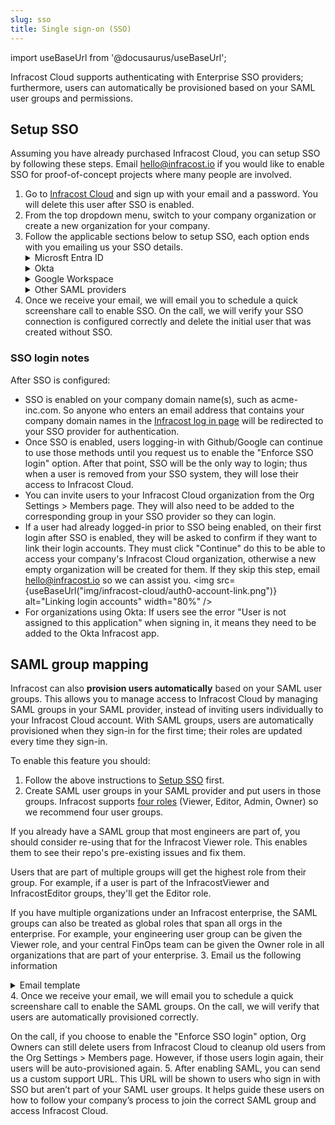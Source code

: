 ```yaml
---
slug: sso
title: Single sign-on (SSO)
---
```


import useBaseUrl from '@docusaurus/useBaseUrl';

Infracost Cloud supports authenticating with Enterprise SSO providers; furthermore, users can automatically be provisioned based on your SAML user groups and permissions.

## Setup SSO

Assuming you have already purchased Infracost Cloud, you can setup SSO by following these steps. Email [hello@infracost.io](mailto:hello@infracost.io) if you would like to enable SSO for proof-of-concept projects where many people are involved.
1. Go to [Infracost Cloud](https://dashboard.infracost.io) and sign up with your email and a password. You will delete this user after SSO is enabled.
2. From the top dropdown menu, switch to your company organization or create a new organization for your company.
3. Follow the applicable sections below to setup SSO, each option ends with you emailing us your SSO details.
    <details>
      <summary>Microsft Entra ID</summary>
      <ol style={{'list-style-type': 'decimal'}}>
        <li>In the <a href="https://dashboard.infracost.io" target="_blank" rel="noopener noreferrer">Infracost Cloud
            dashboard</a> go to <code>Org Settings</code> and copy your <code>Org ID</code>. You will need to
          provide this to Infracost in a future step.</li>
        <li>Login to the <a href="https://portal.azure.com" target="_blank" rel="noopener noreferrer">Azure portal</a>
        </li>
        <li>Go to <code>Microsoft Entra ID &gt; Enterprise applications</code></li>
        <li>Click <code>New application</code></li>
        <li>Click <code>Create your own application</code></li>
        <li>For the name enter <code>Infracost Cloud</code></li>
        <li>Make sure 'Integrate any other application you don't find in the gallery (Non-gallery)' is selected.</li>
        <li>On the left select <code>Single sign-on</code> and select <code>SAML</code></li>
        <li>Click <code>Edit</code> in the Basic SAML Configuration section.</li>
        <li>Click <code>Add identifier</code> and enter <code>urn:auth0:infracost:&lt;YOUR INFRACOST ORG ID&gt;</code></li>
        <li>Click <code>Add reply URL</code> and enter <code>https://login.infracost.io/login/callback?connection=&lt;YOUR INFRACOST ORG ID&gt;</code></li>
        <li>Click <code>Save</code></li>
        <li>Download 'Certificate (Base64)'. You will need to provide this to Infracost.</li>
        <li>Copy the 'Login URL'. You will need to provide this to Infracost in the next step.</li>
        <li>Email us the following information with the certificate attached:
          <pre>
            To: hello@infracost.io<br/>
            Subject: Enable SSO<br/>
            Body:<br/><br/>
            Please enable SSO for our organization.<br/><br/>
            - Company name or Infracost Org ID: xxx<br/>
            - SSO provider: Microsoft Entra ID<br/>
            - Login URL: xxx<br/>
            - Tenant domains, either the email domain (example.com) or Microsoft tenant domain (example.onmicrosoft.com): xxx<br/>
            - The certificate is attached.<br/><br/>
            Thanks!
          </pre>
        </li>
      </ol>
    </details>
    <details>
      <summary>Okta</summary>
      <ol style={{'list-style-type': 'decimal'}}>
        <li>In the <a href="https://dashboard.infracost.io" target="_blank" rel="noopener noreferrer">Infracost Cloud
            dashboard</a> go to <code>Org Settings</code> and copy your <code>Org ID</code>. You will need to
          provide this to Infracost in a future step.</li>
        <li>Login to the Okta Admin dashboard</li>
        <li>Go to <code>Applications &gt; Applications</code></li>
        <li>Click <code>Create App Integration</code></li>
        <li>Select <code>SAML 2.0</code> and click Next.</li>
        <li>For the App name enter <code>Infracost Cloud</code> and click Next.</li>
        <li>For Single sign on URL enter
          <code>https://login.infracost.io/login/callback?connection=&lt;YOUR INFRACOST ORG ID&gt;</code>
        </li>
        <li>For the Audience URL (SP Entity ID) enter <code>urn:auth0:infracost:&lt;YOUR INFRACOST ORG ID&gt;</code><img
            loading="lazy" src="/docs/img/sso/okta-saml-settings.png" alt="Okta Attribute Statements form"
            class="img_ev3q" /></li>
        <li>Add the following for the Attribute Statements section and click Next.<img loading="lazy"
            src="/docs/img/sso/okta-attribute-statements.png" alt="Okta Attribute Statements form" class="img_ev3q" /></li>
        <li>Choose 'I'm an Okta customer adding an internal app' and click Finish</li>
        <li>In the Sign on tab, scroll down to the SAML Signing Certificates section. On the right-hand side click the
          button to View SAML setup instructions.</li>
        <li>Copy the Identity Provider Single Sign-On URL and download the certificate.</li>
        <li>Email us the following information with the certificate attached:
          <pre>
            To: hello@infracost.io<br/>
            Subject: Enable SSO<br/>
            Body:<br/><br/>
            Please enable SSO for our organization.<br/><br/>
            - Company name or Infracost Org ID: xxx<br/>
            - SSO provider: Okta<br/>
            - Identity Provider Single Sign-On URL: xxx<br/>
            - SSO domains (comma separated list of domains to enable for this SSO connection): xxx<br/>
            - The public certificate is attached.<br/><br/>
            Thanks!
          </pre>
          </li>
        <li>In the Okta Admin dashboard assign any users to the Infracost Cloud app. You can also add an <a href="https://avatars.githubusercontent.com/u/68374653?s=200&v=4">Infracost button or icon</a> to your SSO portal as we support IdP-Initiated logins from Okta too.</li>
      </ol>
    </details>
    <details>
      <summary>Google Workspace</summary>
      <ol style={{'list-style-type': 'decimal'}}>
        <li>In the <a href="https://dashboard.infracost.io" target="_blank" rel="noopener noreferrer">Infracost Cloud
            dashboard</a> go to <code>Org Settings</code> and copy your <code>Org ID</code>. You will need this when
          setting up the SAML app in Google Workspace.</li>
        <li>Login to <a href="https://admin.google.com" target="_blank" rel="noopener noreferrer">Google Workspace
            admin</a></li>
        <li>Go to <code>Apps &gt; Web and mobile apps</code></li>
        <li>Click <code>Add app &gt; Add custom SAML app</code></li>
        <li>For the App name enter <code>Infracost Cloud</code></li>
        <li>Copy the SSO URL and download the Certificate. You will need to supply these to Infracost in a future step.
          Click Continue.</li>
        <li>In the ACS URL enter:
          <code>https://login.infracost.io/login/callback?connection=&lt;YOUR INFRACOST ORG ID&gt;</code>
        </li>
        <li>In the Entity ID enter: <code>urn:auth0:infracost:&lt;YOUR INFRACOST ORG ID&gt;</code></li>
        <li>Tick <code>Signed response</code></li>
        <li>For Name ID format choose <code>UNSPECIFIED</code> and for Name ID choose
          <code>Basic Information &gt; Primary email</code>. The form should look like the following:<img loading="lazy"
            src="/docs/img/sso/google-workspace-service-provider.png" alt="Google Workspace Service Provider form"
            class="img_ev3q" />
        </li>
        <li>Click Continue</li>
        <li>Add the following Attributes and click Finish:<img loading="lazy"
            src="/docs/img/sso/google-workspace-attributes.png" alt="Google Workspace Service Provider form"
            class="img_ev3q" /></li>
        <li>Email us the following information with the certificate attached:
          <pre>
            To: hello@infracost.io<br/>
            Subject: Enable SSO<br/>
            Body:<br/><br/>
            Please enable SSO for our organization.<br/><br/>
            - Company name or Infracost Org ID: xxx<br/>
            - SSO provider: Google Workspace<br/>
            - SSO URL: xxx<br/>
            - SSO domains (comma separated list of domains to enable for this SSO connection): xxx<br/>
            - The certificate is attached.<br/><br/>
            Thanks!
          </pre>
        </li>
      </ol>
    </details>
    <details>
      <summary>Other SAML providers</summary>
      <ol style={{'list-style-type': 'decimal'}}>
        <li>In the <a href="https://dashboard.infracost.io" target="_blank" rel="noopener noreferrer">Infracost Cloud
            dashboard</a> go to <code>Org Settings</code> and copy your <code>Org ID</code>. You will need to
          provide this in the next step.</li>
        <li>Email us the following information with the certificate attached:
          <pre>
            To: hello@infracost.io<br/>
            Subject: Enable SSO<br/>
            Body:<br/><br/>
            Please enable SSO for our organization.<br/><br/>
            - Company name or Infracost Org ID: xxx<br/>
            - SSO service provider: xxx<br/>
            - SSO URL: xxx<br/>
            - SSO domains (comma separated list of domains to enable for this SSO connection): xxx<br/>
            - The SSO certificate is attached.<br/><br/>
            Thanks!
          </pre>
        </li>
      </ol>
    </details>
4. Once we receive your email, we will email you to schedule a quick screenshare call to enable SSO. On the call, we will verify your SSO connection is configured correctly and delete the initial user that was created without SSO.

### SSO login notes

After SSO is configured:
- SSO is enabled on your company domain name(s), such as acme-inc.com. So anyone who enters an email address that contains your company domain names in the [Infracost log in page](https://dashboard.infracost.io) will be redirected to your SSO provider for authentication.
- Once SSO is enabled, users logging-in with Github/Google can continue to use those methods until you request us to enable the "Enforce SSO login" option. After that point, SSO will be the only way to login; thus when a user is removed from your SSO system, they will lose their access to Infracost Cloud.
- You can invite users to your Infracost Cloud organization from the Org Settings > Members page. They will also need to be added to the corresponding group in your SSO provider so they can login.
- If a user had already logged-in prior to SSO being enabled, on their first login after SSO is enabled, they will be asked to confirm if they want to link their login accounts. They must click "Continue" do this to be able to access your company's Infracost Cloud organization, otherwise a new empty organization will be created for them. If they skip this step, email [hello@infracost.io](mailto:hello@infracost.io) so we can assist you.
    <img src={useBaseUrl("img/infracost-cloud/auth0-account-link.png")} alt="Linking login accounts" width="80%" />
- For organizations using Okta: If users see the error "User is not assigned to this application" when signing in, it means they need to be added to the Okta Infracost app.

## SAML group mapping

Infracost can also **provision users automatically** based on your SAML user groups. This allows you to manage access to Infracost Cloud by managing SAML groups in your SAML provider, instead of inviting users individually to your Infracost Cloud account. With SAML groups, users are automatically provisioned when they sign-in for the first time; their roles are updated every time they sign-in.

To enable this feature you should:
1. Follow the above instructions to [Setup SSO](#setup-sso) first.
2. Create SAML user groups in your SAML provider and put users in those groups. Infracost supports [four roles](/docs/infracost_cloud/key_concepts/#team-management) (Viewer, Editor, Admin, Owner) so we recommend four user groups.

  If you already have a SAML group that most engineers are part of, you should consider re-using that for the Infracost Viewer role. This enables them to see their repo's pre-existing issues and fix them.

  Users that are part of multiple groups will get the highest role from their group. For example, if a user is part of the InfracostViewer and InfracostEditor groups, they'll get the Editor role.

  If you have multiple organizations under an Infracost enterprise, the SAML groups can also be treated as global roles that span all orgs in the enterprise. For example, your engineering user group can be given the Viewer role, and your central FinOps team can be given the Owner role in all organizations that are part of your enterprise.
3. Email us the following information

  <details>
    <summary>Email template</summary>
    <pre>
      To: hello@infracost.io<br/>
      Subject: Enable SAML groups<br/>
      Body:<br/><br/>
      Please enable SAML groups for our organization.<br/><br/>
      - Company name or Infracost Org ID: xxx<br/><br/>
      - SSO service provider: [Microsoft Entra ID, Okta, Google Workspace, Other SAML Provider]<br/><br/>
      - SAML group role mapping:<br/>
        | SAML group name | Infracost Org slug | Infracost role |<br/>
        |-----------------|--------------------|----------------|<br/>
        | AllEngineers    | my_org             | Org Viewer     |<br/>
        | InfracostEditor | my_org             | Org Editor     |<br/>
        | InfracostAdmin  | my_org             | Org Admin      |<br/>
        | InfracostOwner  | all orgs           | Org Owner      |<br/><br/>
      - The attribute name in the SAML assertion that will contain the group names, for example `memberOf`.<br/><br/>
      - If possible, an example of the SAML assertion that will be sent.<br/><br/>
      Thanks!
    </pre>
  </details>
4. Once we receive your email, we will email you to schedule a quick screenshare call to enable the SAML groups. On the call, we will verify that users are automatically provisioned correctly.

  On the call, if you choose to enable the "Enforce SSO login" option, Org Owners can still delete users from Infracost Cloud to cleanup old users from the Org Settings > Members page. However, if those users login again, their users will be auto-provisioned again.
5. After enabling SAML, you can send us a custom support URL. This URL will be shown to users who sign in with SSO but aren’t part of your SAML user groups. It helps guide these users on how to follow your company’s process to join the correct SAML group and access Infracost Cloud.
